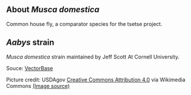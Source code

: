 About *Musca domestica*
-----------------------

Common house fly, a comparator species for the tsetse project.

*Aabys* strain
--------------

*Musca domestica* strain maintained by Jeff Scott At Cornell University.

Souce:
[VectorBase](https://veupathdb.org/veupathdb/app/search/dataset/AllDatasets/result?filterTerm=GCA_000371365.1)

Picture credit:
USDAgov [Creative Commons Attribution 4.0](https://creativecommons.org/licenses/by-sa/2.0) via Wikimedia Commons [(Image source)](https://commons.wikimedia.org/wiki/File:Common_house_fly,_Musca_domestica.jpg)
